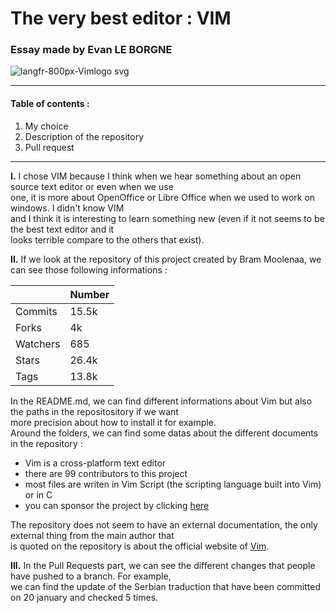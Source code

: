 # The very best editor : VIM  

### Essay made by Evan LE BORGNE

![langfr-800px-Vimlogo svg](https://user-images.githubusercontent.com/99338030/156797132-f6606f00-8a28-40ab-852a-cbd00419a0c9.png)  

---
#### Table of contents :  

1. My choice  
2. Description of the repository  
3. Pull request  

---

**I.**  I chose VIM because I think when we hear something about an open source text editor or even when we use   
one, it is more about OpenOffice or Libre Office when we used to work on windows. I didn't know VIM  
and I think it is interesting to learn something new (even if it not seems to be the best text editor and it  
looks terrible compare to the others that exist).  
        
**II.** If we look at the repository of this project created by Bram Moolenaa, we can see those following informations :  
 
|        | Number |
|--------|--------|  
| Commits | 15.5k |  
| Forks | 4k |  
| Watchers | 685 |  
| Stars | 26.4k |  
| Tags | 13.8k |  

In the README.md, we can find different informations about Vim but also the paths in the repositository if we want  
more precision about how to install it for example.  
Around the folders, we can find some datas about the different documents in the repository :
- Vim is a cross-platform text editor   
- there are 99 contributors to this project
- most files are writen in Vim Script (the scripting language built into Vim) or in C
- you can sponsor the project by clicking [here](https://www.vim.org/sponsor/index.php)  

The repository does not seem to have an external documentation, the only external thing from the main author that  
is quoted on the repository is about the official website of [Vim](https://www.vim.org/).  

**III.** In the Pull Requests part, we can see the different changes that people have pushed to a branch. For example,  
we can find the update of the Serbian traduction that have been committed on 20 january and checked 5 times.

